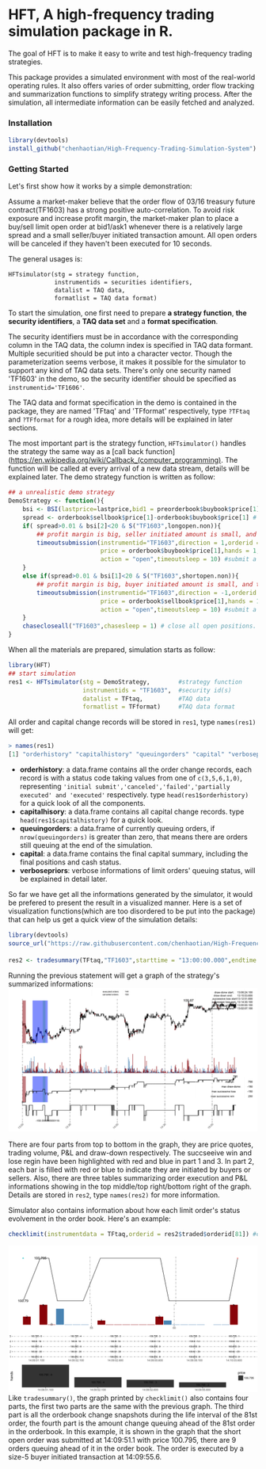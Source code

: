 HFT, A high-frequency trading simulation package in R.
=======
The goal of HFT is to make it easy to write and test high-frequency trading strategies.

This package provides a simulated environment with most of the real-world operating rules. It also offers varies of order submitting, order flow tracking and summarization functions to simplify strategy writing process. After the simulation, all intermediate information can be easily fetched and analyzed.


### Installation
```R
library(devtools)
install_github("chenhaotian/High-Frequency-Trading-Simulation-System")
```

### Getting Started
Let's first show how it works by a simple demonstration:

Assume a market-maker believe that the order flow of 03/16 treasury future contract(TF1603) has a strong positive auto-correlation. To avoid risk exposure and increase profit margin, the market-maker plan to place a buy/sell limit open order at bid1/ask1 whenever there is a relatively large spread and a small seller/buyer initiated transaction amount. All open orders will be canceled if they haven't been executed for 10 seconds. 

The general usages is:
```
HFTsimulator(stg = strategy function,
             instrumentids = securities identifiers,
             datalist = TAQ data,
             formatlist = TAQ data format)
```
To start the simulation, one first need to prepare **a strategy function**, **the security identifiers**, a **TAQ data set** and a **format specification**. 

The security identifiers must be in accordance with the corresponding column in the TAQ data, the column index is specified in TAQ data formant. Multiple securitied should be put into a character vector. Though the parameterization seems verbose, it makes it possible for the simulator to support any kind of TAQ data sets. There's only one security  named 'TF1603' in the demo, so the security identifier should be specified as `instrumentid='TF1606'`.

The TAQ data and format specification in the demo is contained in the package, they are named 'TFtaq' and 'TFformat' respectively, type `?TFtaq` and `?TFformat` for a rough idea, more details will be explained in later sections.

The most important part is the strategy function, `HFTsimulator()` handles the strategy the same way as a [call back function](https://en.wikipedia.org/wiki/Callback_(computer_programming). The function will be called at every arrival of a new data stream, details will be explained later. The demo strategy function is written as follow:

```R
## a unrealistic demo strategy
DemoStrategy <- function(){
    bsi <- BSI(lastprice=lastprice,bid1 = preorderbook$buybook$price[1],ask1 = preorderbook$sellbook$price[1],volume = volume) # BSI return a length-two vetor representing the amount initiated by buyer and seller
    spread <- orderbook$sellbook$price[1]-orderbook$buybook$price[1] # bid-ask-spread
    if( spread>0.01 & bsi[2]<20 & S("TF1603",longopen.non)){
        ## profit margin is big, seller initiated amount is small, and there is no long open order in queue.
        timeoutsubmission(instrumentid="TF1603",direction = 1,orderid = randomid(5),
                          price = orderbook$buybook$price[1],hands = 1,
                          action = "open",timeoutsleep = 10) #submit a long open order, canceled it if nothing happens in 10 seconds.
    }
    else if(spread>0.01 & bsi[1]<20 & S("TF1603",shortopen.non)){
        ## profit margin is big, buyer initiated amount is small, and there is no short open order in queue.
        timeoutsubmission(instrumentid="TF1603",direction = -1,orderid = randomid(5),
                          price = orderbook$sellbook$price[1],hands = 1,
                          action = "open",timeoutsleep = 10) #submit a short open order, canceled it if nothing happens in 10 seconds.
    }
    chasecloseall("TF1603",chasesleep = 1) # close all open positions.
}
```
When all the materials are prepared, simulation starts as follow:
```R
library(HFT)
## start simulation
res1 <- HFTsimulator(stg = DemoStrategy,        #strategy function
                     instrumentids = "TF1603",  #security id(s)
                     datalist = TFtaq,          #TAQ data
                     formatlist = TFformat)     #TAQ data format
```
All order and capital change records will be stored in `res1`, type `names(res1)` will get:
```R
> names(res1)
[1] "orderhistory" "capitalhistory" "queuingorders" "capital" "verbosepriors"
```
+ **orderhistory**: a data.frame contains all the order change records, each record is with a status code taking values from one of `c(3,5,6,1,0)`, representing `'initial submit','canceled','failed','partially executed' and 'executed'` respectively. type `head(res1$orderhistory)` for a quick look of all the components.
+ **capitalhisory**: a data.frame contains all capital change records. type `head(res1$capitalhistory)` for a quick look.
+ **queuingorders**: a data.frame of currently queuing orders, if `nrow(queuingorders)` is greater than zero, that means there are orders still queuing at the end of the simulation.
+ **capital**: a data.frame contains the final capital summary, including the final positions and cash status.
+ **verbosepriors**: verbose informations of limit orders' queuing status, will be explained in detail later.

So far we have get all the informations generated by the simulator, it would be prefered to present the result in a visualized manner. Here is a set of visualization functions(which are too disordered to be put into the package) that can help us get a quick view of the simulation details:
```R
library(devtools)
source_url("https://raw.githubusercontent.com/chenhaotian/High-Frequency-Trading-Simulation-System/master/miscellaneous.r") #source from github

res2 <- tradesummary(TFtaq,"TF1603",starttime = "13:00:00.000",endtime = "15:15:00.000") #summary plot
```
Running the previous statement will get a graph of the strategy's summarized informations:
![](./demo_pics/summary.png)

There are four parts from top to bottom in the graph, they are price quotes, trading volume, P&L and draw-down respectively. The succseeive win and lose regin have been highlighted with red and blue in part 1 and 3. In part 2, each bar is filled with red or blue to indicate they are initiated by buyers or sellers. Also, there are three tables summarizing order execution and P&L informations showing in the top middle/top right/bottom right of the graph. Details are stored in `res2`, type `names(res2)` for more information.

Simulator also contains information about how each limit order's status evolvement in the order book. Here's an example:
```R
checklimit(instrumentdata = TFtaq,orderid = res2$traded$orderid[81]) #check the 81st traded limit order's life experience
```
![](./demo_pics/limitorder.png)
Like `tradesummary()`, the graph printed by `checklimit()` also contains four parts, the first two parts are the same with the previous graph. The third part is all the orderbook change snapshots during the life interval of the 81st order, the fourth part is the amount change queuing ahead of the 81st order in the orderbook. In this example, it is shown in the graph that the short open order was submitted at 14:09:51.1 with price 100.795, there are 9 orders queuing ahead of it in the order book. The order is executed by a size-5 buyer initiated transaction at 14:09:55.6.
